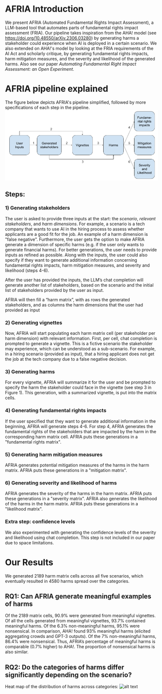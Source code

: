 # AFRIA Introduction
We present AFRIA (Automated Fundamental Rights Impact Assessment), a LLM-based tool that automates parts of fundamental rights impact assessment (FRIA). Our pipeline takes inspiration from the AHA! model (see https://doi.org/10.48550/arXiv.2306.03280) by generating harms a stakeholder could experience when AI is deployed in a certain scenario. We also extended on AHA!'s model by looking at the FRIA requirements of the AI Act and scholarly critique, by generating fundamental rights impacts, harm mitigation measures, and the severity and likelihood of the generated harms. Also see our paper _Automating Fundamental Right Impact Assessment: an Open Experiment_. 

# AFRIA pipeline explained
The figure below depicts AFRIA's pipeline simplified, followed by more specifications of each step in the pipeline.
![alt text](https://github.com/XCINDYZ/AFRIA/blob/main/AFRIA%20pipeline%20updated.png)

## Steps:
### 1) Generating stakeholders
The user is asked to provide three inputs at the start: the _scenario_, _relevant stakeholders_, and _harm dimensions_. For example, a scenario is a tech company that wants to use AI in the hiring process to assess whether applicants are a good fit for the job. An example of a harm dimension is "false negative". Furthermore, the user gets the option to make AFRIA generate a dimension of specific harms (e.g. if the user only wants to generate financial harms). For better generations, the user needs to provide inputs as refined as possible. Along with the inputs, the user could also specify if they want to generate additional information concerning fundamental rights impacts, harm mitigation measures, and severity and likelihood (steps 4-6). 

After the user has provided the inputs, the LLM’s chat completion will generate another list of stakeholders, based on the scenario and the initial list of stakeholders provided by the user as input.

AFRIA will then fill a “harm matrix”, with as rows the generated stakeholders, and as columns the harm dimensions that the user had provided as input

### 2) Generating vignettes
Now, AFRIA will start populating each harm matrix cell (per stakeholder per harm dimension) with relevant information. First, per cell, chat completion is prompted to generate a vignette. This is a fictive scenario the stakeholder may experience, which can be understood as a sub-scenario. For example, in a hiring scenario (provided as input), that a hiring applicant does not get the job at the tech company due to a false negative decision.

### 3) Generating harms
For every vignette, AFRIA will summarize it for the user and be prompted to specify the harm the stakeholder could face in the vignette (see step 3 in Figure 1).  This generation, with a summarized vignette, is put into the matrix cells.

### 4) Generating fundamental rights impacts
If the user specified that they want to generate additional information in the beginning, AFRIA will generate steps 4-6. For step 4, AFRIA generates the fundamental rights of the stakeholders that are impacted by the harm in the corresponding harm matrix cell. AFRIA puts these generations in a "fundamental rights matrix". 

### 5) Generating harm mitigation measures
AFRIA generates potential mitigation measures of the harms in the harm matrix. AFRIA puts these generations in a "mitigation matrix". 

### 6) Generating severity and likelihood of harms
AFRIA generates the severity of the harms in the harm matrix. AFRIA puts these generations in a "severity matrix". AFRIA also generates the likelihood of the harms in the harm matrix. AFRIA puts these generations in a "likelihood matrix". 

### Extra step: confidence levels
We also experimented with generating the confidence levels of the severity and likelihood using chat completion. This step is not included in our paper due to space limitations.

# Our Results
We generated 2189 harm matrix cells across all five scenarios, which eventually resulted in 4580 harms spread over the categories. 

## RQ1: Can AFRIA generate meaningful examples of harms
Of the 2189 matrix cells, 90.9% were generated from meaningful vignettes. Of all the cells generated from meaningful vignettes, 93.7% contained meaningful harms. Of the 6.3% non-meaningful harms, 95.1% were nonsensical. In comparison, AHA! found 93% meaningful harms (elicited aggregating crowds and GPT-3 outputs). Of the 7% non-meaningful harms, 86.4% were nonsensical. Thus, AFRIA’s percentage of meaningful harms is comparable (0.7% higher) to AHA!. The proportion of nonsensical harms is also similar.

## RQ2: Do the categories of harms differ significantly depending on the scenario?
Heat map of the distribution of harms across categories:
![alt text](https://github.com/XCINDYZ/AFRIA/blob/main/Schermopname%(162).png)
